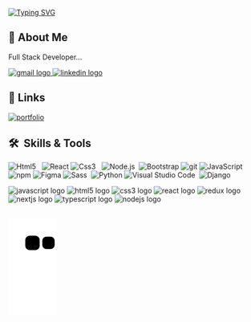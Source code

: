 
<a href="https://git.io/typing-svg"><img src="https://readme-typing-svg.herokuapp.com?font=solid&size=25&duration=1000&pause=3000&color=4E6697&center=true&vCenter=true&width=437&lines=Welcome+%3A);I'm+Ahmed+Elzayat+*;Software+Developer+%3C%3F%3E" alt="Typing SVG" /></a>

## 🚀 About Me
Full Stack Developer...

<div align="cebter">
    <a href="mailto:abdalhafezsayeh1997@gmail.com
" target="_blank">
    <img src="https://img.shields.io/static/v1?message=Gmail&logo=gmail&label=&color=D14836&logoColor=white&labelColor=&style=for-the-badge" height="35" alt="gmail logo"  />
  </a>
  <a href="https://www.linkedin.com/in/abdalhafez-sayeh-4b9277154/" target="_blank">
    <img src="https://img.shields.io/static/v1?message=LinkedIn&logo=linkedin&label=&color=0077B5&logoColor=white&labelColor=&style=for-the-badge" height="35" alt="linkedin logo"  />
  </a>
</div>

## 🔗 Links

[![portfolio](https://img.shields.io/badge/my_portfolio-000?style=for-the-badge&logo=ko-fi&logoColor=white)](https://)


## 🛠 &nbsp;Skills & Tools 
<img alt="Html5" src="https://img.shields.io/badge/-Html5-FF2D20?style=flat-square&logo=Html5&logoColor=white" /> &nbsp;
<img alt="React" src="https://img.shields.io/badge/-React-45b8d8?style=flat-square&logo=react&logoColor=white" />
<img alt="Css3" src="https://img.shields.io/badge/-Css3-FF2D20?style=flat-square&logo=Css3&logoColor=white" /> &nbsp;
![Node.js](https://img.shields.io/badge/-Node.js-05122A?style=flat&logo=node.js&logoColor=339933)&nbsp;
<img alt="Bootstrap" src="https://img.shields.io/badge/-Bootstrap-7952B3?style=flat-square&logo=Bootstrap&logoColor=white" />
<img alt="git" src="https://img.shields.io/badge/-Git-F05032?style=flat-square&logo=git&logoColor=white" />
<img alt="JavaScript" src="https://img.shields.io/badge/-JavaScript-FF2D20?style=flat-square&logo=javascript&logoColor=white" />&nbsp;
<img alt="npm" src="https://img.shields.io/badge/-NPM-CB3837?style=flat-square&logo=npm&logoColor=white" />
<img alt="Figma" src="https://img.shields.io/badge/-Figma-764ABC?style=flat-square&logo=figma&logoColor=white" />
![Sass](https://img.shields.io/badge/-Sass-05122A?style=flat&logo=sass)&nbsp;
<img alt="Python" src="https://img.shields.io/badge/-python-000000?style=flat-square&logo=python&logoColor=white" />
![Visual Studio Code](https://img.shields.io/badge/-Visual%20Studio%20Code-05122A?style=flat&logo=visual-studio-code&logoColor=007ACC)&nbsp;
![Django](https://img.shields.io/badge/-Django-05122A?style=flat&logoDjango)&nbsp;

<div align="left">
  <img src="https://cdn.jsdelivr.net/gh/devicons/devicon/icons/javascript/javascript-original.svg" height="30" width="42" alt="javascript logo"  />
  <img src="https://cdn.jsdelivr.net/gh/devicons/devicon/icons/html5/html5-original.svg" height="30" width="42" alt="html5 logo"  />
  <img src="https://cdn.jsdelivr.net/gh/devicons/devicon/icons/css3/css3-original.svg" height="30" width="42" alt="css3 logo"  />
  <img src="https://cdn.jsdelivr.net/gh/devicons/devicon/icons/react/react-original.svg" height="30" width="42" alt="react logo"  />
  <img src="https://cdn.jsdelivr.net/gh/devicons/devicon/icons/redux/redux-original.svg" height="40" width="52" alt="redux logo"  />
  <img src="https://media.graphassets.com/VKHHNvEETYqZRkqgjybc" height="40" width="40" alt="nextjs logo"  />
  <img src="https://cdn.jsdelivr.net/gh/devicons/devicon/icons/typescript/typescript-plain.svg" height="30" width="42" alt="typescript logo"  />
  <img src="https://cdn.jsdelivr.net/gh/devicons/devicon/icons/nodejs/nodejs-original.svg" height="30" width="42" alt="nodejs logo"  />
</div>&nbsp;


![Snake animation](https://github.com/slick-codes/slick-codes/blob/output/github-contribution-grid-snake.svg)
